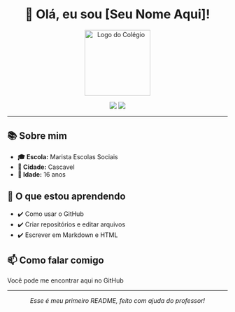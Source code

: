 <h1 align="center">👋 Olá, eu sou [Seu Nome Aqui]!</h1>

<!-- Logo do colégio -->
<p align="center">
  <img src="https://link-da-logo-da-escola.com/logo.png" alt="Logo do Colégio" width="150"/>
</p>

<p align="center">
  <img src="https://img.shields.io/badge/Estudante-do%20Ensino%20Médio-blue" />
  <img src="https://img.shields.io/badge/Aprendendo-GitHub-orange" />
</p>

<hr>

<h2>📚 Sobre mim</h2>

<ul>
  <li><strong>🎓 Escola:</strong> Marista Escolas Sociais</li>
  <li><strong>📍 Cidade:</strong> Cascavel</li>
  <li><strong>🎂 Idade:</strong> 16 anos</li>
</ul>

<h2>🚀 O que estou aprendendo</h2>

<ul>
  <li>✔️ Como usar o GitHub</li>
  <li>✔️ Criar repositórios e editar arquivos</li>
  <li>✔️ Escrever em Markdown e HTML</li>
</ul>

<h2>📫 Como falar comigo</h2>

<p>Você pode me encontrar aqui no GitHub</p>

<hr>

<p align="center">
  <em>Esse é meu primeiro README, feito com ajuda do professor!</em>
</p>
